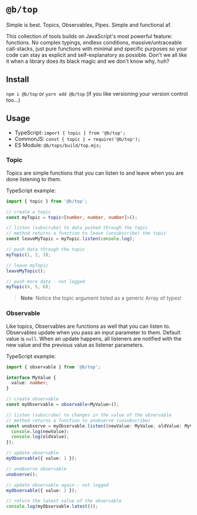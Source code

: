 `@b/top`
===

Simple is best. Topics, Observables, Pipes. Simple and functional af.

This collection of tools builds on JavaScript's most powerful feature: functions.
No complex typings, endless conditions, massive/untraceable call-stacks, just pure functions with minimal and specific purposes so your code can stay as explicit and self-explanatory as possible. Don't we all like it when a library does its black magic and we don't know why, huh?

## Install

`npm i @b/top` or `yarn add @b/top` (if you like versioning your version control too...)

## Usage

- TypeScript: `import { topic } from '@b/top';`
- CommonJS: `const { topic } = require('@b/top');`
- ES Module: `@b/tops/build/top.mjs;`

### Topic

Topics are simple functions that you can listen to and leave when you are done listening to them.

TypeScript example:
```ts
import { topic } from '@b/top';

// create a topic
const myTopic = topic<[number, number, number]>();

// listen (subscrube) to data pushed through the topic
// method returns a function to leave (unsubscribe) the topic
const leaveMyTopic = myTopic.listen(console.log);

// push data through the topic
myTopic(1, 2, 3);

// leave myTopic
leaveMyTopic();

// push more data - not logged
myTopic(4, 5, 6);
```

> **Note**: Notice the topic argument listed as a generic Array of types!

### Observable

Like topics, Observables are functions as well that you can listen to.
Observables update when you pass an input parameter to them. Default value is `null`.
When an update happens, all listeners are notified with the new value and the previous value as listener parameters.

TypeScript example:
```ts
import { observable } from '@b/top';

interface MyValue {
  value: number;
}

// create observable
const myObservable = observable<MyValue>();

// listen (subscrube) to changes in the value of the observable
// method returns a function to unobserve (unsubscribe)
const unobserve = myObservable.listen((newValue: MyValue, oldValue: MyValue): void => {
  console.log(newValue);
  console.log(oldValue);
});

// update observable
myObservable({ value: 1 });

// unobserve observable
unobserve();

// update observable again - not logged
myObservable({ value: 2 });

// return the latest value of the observable
console.log(myObservable.latest());

```

